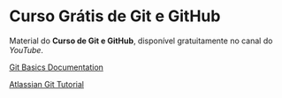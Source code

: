 # Curso Grátis de Git e GitHub
Material do **Curso de Git e GitHub**, disponível gratuitamente no canal do *YouTube*.

[Git Basics Documentation](https://git-scm.com/book/en/v2/Git-Basics-Getting-a-Git-Repository)

[Atlassian Git Tutorial](https://www.atlassian.com/git/tutorials/setting-up-a-repository/git-clone)